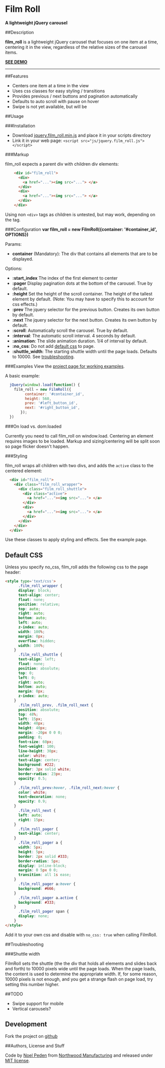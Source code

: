 # Film Roll
**A lightweight jQuery carousel**


##Description

**film_roll** is a lightweight jQuery carousel that focuses on one item at a time, centering it in the view, regardless of the relative sizes of the carousel items.

[**SEE DEMO**](http://straydogstudio.github.io/film_roll)

---

##Features

- Centers one item at a time in the view
- Uses css classes for easy styling / transitions
- Provides previous / next buttons and pagination automatically
- Defaults to auto scroll with pause on hover
- Swipe is not yet available, but will be

##Usage

###Installation

- Download [jquery.film_roll.min.js](https://github.com/straydogstudio/film_roll/js/jquery.film_roll.min.js) and place it in your scripts directory
- Link it in your web page: `<script src="js/jquery.film_roll.js"></script>`

###Markup

film_roll expects a parent div with children div elements:

```html
	<div id="film_roll">
	  <div>
	    <a href="..."><img src="..."> </a>
	  </div>
	  <div>
	    <a href="..."><img src="..."> </a>
	  </div>
	</div>
```

Using non `<div>` tags as children is untested, but may work, depending on the tag.

###Configuration
**var film_roll = new FilmRoll({container: '#container_id', OPTIONS})**

Params:

- **container** (Mandatory): The div that contains all elements that are to be displayed.

Options:

- **:start_index** The index of the first element to center
- **:pager** Display pagination dots at the bottom of the carousel. True by default.
- **:height** Set the height of the scroll container. The height of the tallest element by default. (Note: You may have to specify this to account for css effects.)
- **:prev** The jquery selector for the previous button. Creates its own button by default.
- **:next** The jquery selector for the next button. Creates its own button by default.
- **:scroll**: Automatically scroll the carousel. True by default.
- **:interval**: The automatic scroll interval. 4 seconds by default.
- **:animation**: The slide animation duration. 1/4 of interval by default.
- **:no_css**: Do not add [default css](#default-css) to page.
- **:shuttle_width**: The starting shuttle width until the page loads. Defaults to 10000. See [troubleshooting](#troubleshooting).


###Examples
View the [project page for working examples](https://straydogstudio.github.com/film_roll).

A basic example:

```javascript
  jQuery(window).load(function() {
  	film_roll = new FilmRoll({
  	     container: '#container_id',
  	     height: 560,
  	     prev: '#left_button_id',
  	     next: '#right_button_id',
  	   });
  })
```

###On load vs. dom:loaded

Currently you need to call film_roll on window.load. Centering an element requires images to be loaded. Markup and sizing/centering will be split soon so page flicker doesn't happen.

###Styling

film_roll wraps all children with two divs, and adds the `active` class to the centered element:

```html
  <div id="film_roll">
    <div class="film_roll_wrapper">
      <div class="film_roll_shuttle">
        <div class="active">
          <a href="..."><img src="..."> </a>
        </div>
        <div>
          <a href="..."><img src="..."> </a>
        </div>
      </div>
    </div>
  </div>
```

Use these classes to apply styling and effects. See the example page.

## Default CSS

Unless you specify no_css, film_roll adds the following css to the page header:

```html
<style type='text/css'>
	  .film_roll_wrapper {
      display: block;
      text-align: center;
      float: none;
      position: relative;
      top: auto;
      right: auto;
      bottom: auto;
      left: auto;
      z-index: auto;
      width: 100%;
      margin: 0px;
      overflow: hidden;
      width: 100%;
    }
	  .film_roll_shuttle {
      text-align: left;
      float: none;
      position: absolute;
      top: 0;
      left: 0;
      right: auto;
      bottom: auto;
      margin: 0px;
      z-index: auto;
    }
	  .film_roll_prev, .film_roll_next {
      position: absolute;
      top: 48%;
      left: 15px;
      width: 40px;
      height: 40px;
      margin: -20px 0 0 0;
      padding: 0;
      font-size: 60px;
      font-weight: 100;
      line-height: 30px;
      color: white;
      text-align: center;
      background: #222;
      border: 3px solid white;
      border-radius: 23px;
      opacity: 0.5;
    }
	  .film_roll_prev:hover, .film_roll_next:hover {
      color: white;
      text-decoration: none;
      opacity: 0.9;
    }
	  .film_roll_next {
      left: auto;
      right: 15px;
    }
	  .film_roll_pager {
      text-align: center;
    }
	  .film_roll_pager a {
      width: 5px;
      height: 5px;
      border: 2px solid #333;
      border-radius: 5px;
      display: inline-block;
      margin: 0 5px 0 0;
      transition: all 1s ease;
    }
	  .film_roll_pager a:hover {
      background: #666;
    }
	  .film_roll_pager a.active {
      background: #333;
    }
	  .film_roll_pager span {
      display: none;
    }
</style>
```

Add it to your own css and disable with `no_css: true` when calling FilmRoll.

##Troubleshooting

###Shuttle width

FilmRoll sets the shuttle (the the div that holds all elements and slides back and forth) to 10000 pixels wide until the page loads. When the page loads, the content is used to determine the appropriate width. If, for some reason, 10000 pixels is not enough, and you get a strange flash on page load, try setting this number higher. 

##TODO

- Swipe support for mobile
- Vertical carousels?

## Development

Fork the project on [github](https://github.com/straydogstudio/film_roll 'straydogstudio / film_roll on Github')

##Authors, License and Stuff

Code by [Noel Peden](http://straydogstudio.com) from [Northwood Manufacturing](http://northwoodmfg.com) and released under [MIT license](http://www.opensource.org/licenses/mit-license.php).
